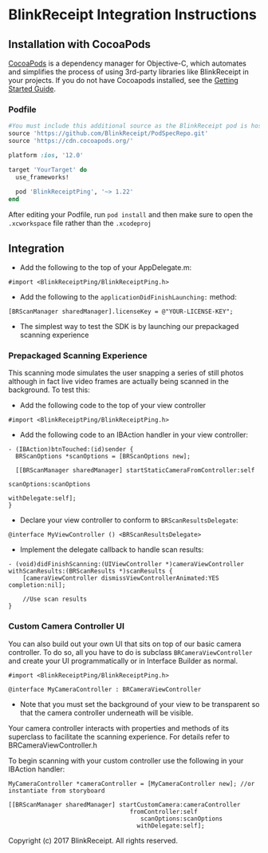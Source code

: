 # BlinkReceipt Integration Instructions

## Installation with CocoaPods

[CocoaPods](http://cocoapods.org) is a dependency manager for Objective-C, which automates and simplifies the process of using 3rd-party libraries like BlinkReceipt in your projects. If you do not have Cocoapods installed, see the [Getting Started Guide](https://guides.cocoapods.org/using/getting-started.html#getting-started).

### Podfile

```ruby
#You must include this additional source as the BlinkReceipt pod is hosted in a private spec repository
source 'https://github.com/BlinkReceipt/PodSpecRepo.git'
source 'https://cdn.cocoapods.org/'

platform :ios, '12.0'

target 'YourTarget' do
  use_frameworks!
  
  pod 'BlinkReceiptPing', '~> 1.22' 
end
```
After editing your Podfile, run `pod install` and then make sure to open the `.xcworkspace` file rather than the `.xcodeproj`

## Integration

- Add the following to the top of your AppDelegate.m:

```obj-c
#import <BlinkReceiptPing/BlinkReceiptPing.h>
```

- Add the following to the `applicationDidFinishLaunching:` method:

```obj-c
[BRScanManager sharedManager].licenseKey = @"YOUR-LICENSE-KEY";
```

- The simplest way to test the SDK is by launching our prepackaged scanning experience

### Prepackaged Scanning Experience

This scanning mode simulates the user snapping a series of still photos although in fact live video frames are actually being scanned in the background. To test this:

- Add the following code to the top of your view controller

```obj-c
#import <BlinkReceiptPing/BlinkReceiptPing.h>
```

- Add the following code to an IBAction handler in your view controller:

```obj-c
- (IBAction)btnTouched:(id)sender {
  BRScanOptions *scanOptions = [BRScanOptions new];
  
  [[BRScanManager sharedManager] startStaticCameraFromController:self
                                                     scanOptions:scanOptions
                                                    withDelegate:self];
}
```

- Declare your view controller to conform to `BRScanResultsDelegate`:

```obj-c
@interface MyViewController () <BRScanResultsDelegate>
```

- Implement the delegate callback to handle scan results:

```obj-c
- (void)didFinishScanning:(UIViewController *)cameraViewController withScanResults:(BRScanResults *)scanResults {
    [cameraViewController dismissViewControllerAnimated:YES completion:nil];
        
    //Use scan results
}
```

### Custom Camera Controller UI

You can also build out your own UI that sits on top of our basic camera controller. To do so, all you have to do is subclass `BRCameraViewController` and create your UI programmatically or in Interface Builder as normal.

```obj-c
#import <BlinkReceiptPing/BlinkReceiptPing.h>

@interface MyCameraController : BRCameraViewController
```

- Note that you must set the background of your view to be transparent so that the camera controller underneath will be visible.

Your camera controller interacts with properties and methods of its superclass to facilitate the scanning experience. For details refer to BRCameraViewController.h

To begin scanning with your custom controller use the following in your IBAction handler:

```obj-c
MyCameraController *cameraController = [MyCameraController new]; //or instantiate from storyboard

[[BRScanManager sharedManager] startCustomCamera:cameraController
                                  fromController:self
                                     scanOptions:scanOptions
                                    withDelegate:self];
```


Copyright (c) 2017 BlinkReceipt. All rights reserved.
